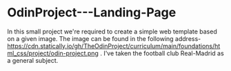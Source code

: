 # OdinProject---Landing-Page

In this small project we're required to create a simple web template based on a given image.
The image can be found in the following address- https://cdn.statically.io/gh/TheOdinProject/curriculum/main/foundations/html_css/project/odin-project.png .
I've taken the football club Real-Madrid as a general subject. 